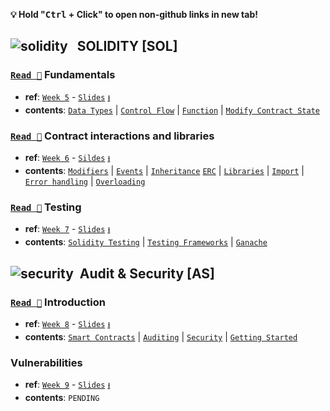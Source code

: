 **💡 Hold "<kbd>Ctrl</kbd> + Click" to open non-github links in new tab!**

## ![solidity](https://github.com/COS30049/cos30049_backend/assets/139601671/8b9a1bf7-a9f1-4994-94ac-b544f3011b9f) &nbsp; SOLIDITY \[SOL\]

### [`Read 📖`](https://github.com/COS30049/cos30049_backend/blob/main/readings/src/%5BSOL%5D%20Fundamentals.md) Fundamentals
- **ref**: [`Week 5`](https://swinburne.instructure.com/courses/52786/modules/items/3673698) - [`Slides`](https://swinburne.instructure.com/courses/52786/files/26313982) [`⭳`](https://swinburne.instructure.com/courses/52786/files/26313982/download?download_frd=1)
- **contents**: [`Data Types`](https://github.com/COS30049/cos30049_backend/blob/main/readings/src/%5BSOL%5D%20Fundamentals.md#data-types) | [`Control Flow`](https://github.com/COS30049/cos30049_backend/blob/main/readings/src/%5BSOL%5D%20Fundamentals.md#control-flow) | [`Function`](https://github.com/COS30049/cos30049_backend/blob/main/readings/src/%5BSOL%5D%20Fundamentals.md#function) | [`Modify Contract State`](https://github.com/COS30049/cos30049_backend/blob/main/readings/src/%5BSOL%5D%20Fundamentals.md#modify-contract-state)

### [`Read 📖`](https://github.com/COS30049/cos30049_backend/blob/main/readings/src/%5BSOL%5D%20Contract%20interactions%20and%20libraries.md) Contract interactions and libraries
- **ref**: [`Week 6`](https://swinburne.instructure.com/courses/52786/pages/week-6?module_item_id=3673699) -  [`Sildes`](https://swinburne.instructure.com/courses/52786/files/26526976) [`⭳`](https://swinburne.instructure.com/courses/52786/files/26526976/download?download_frd=1)
- **contents**: [`Modifiers`](https://github.com/COS30049/cos30049_backend/blob/main/readings/src/%5BSOL%5D%20Contract%20interactions%20and%20libraries.md#modifiers) | [`Events`](https://github.com/COS30049/cos30049_backend/blob/main/readings/src/%5BSOL%5D%20Contract%20interactions%20and%20libraries.md#events) | [`Inheritance`](https://github.com/COS30049/cos30049_backend/blob/main/readings/src/%5BSOL%5D%20Contract%20interactions%20and%20libraries.md#inheritance) [`ERC`](https://github.com/COS30049/cos30049_backend/blob/main/readings/src/%5BSOL%5D%20Contract%20interactions%20and%20libraries.md#see-ethereum-request-for-comment-erc-) | [`Libraries`](https://github.com/COS30049/cos30049_backend/blob/main/readings/src/%5BSOL%5D%20Contract%20interactions%20and%20libraries.md#libraries) | [`Import`](https://github.com/COS30049/cos30049_backend/blob/main/readings/src/%5BSOL%5D%20Contract%20interactions%20and%20libraries.md#import) | [`Error handling`](https://github.com/COS30049/cos30049_backend/blob/main/readings/src/%5BSOL%5D%20Contract%20interactions%20and%20libraries.md#error-handling) | [`Overloading`](https://github.com/COS30049/cos30049_backend/blob/main/readings/src/%5BSOL%5D%20Contract%20interactions%20and%20libraries.md#overloading) 

### [`Read 📖`](https://github.com/COS30049/cos30049_backend/blob/main/readings/src/%5BSOL%5D%20Smart%20Contract%20Testing.md) Testing
- **ref**: [`Week 7`](https://swinburne.instructure.com/courses/52786/pages/week-7?module_item_id=3673697) - [`Slides`](https://swinburne.instructure.com/courses/52786/files/26671054) [`⭳`](https://swinburne.instructure.com/courses/52786/files/26671054/download?download_frd=1)
- **contents**: [`Solidity Testing`](https://github.com/COS30049/cos30049_backend/blob/main/readings/src/%5BSOL%5D%20Smart%20Contract%20Testing.md#solidity-testing) | [`Testing Frameworks`](https://github.com/COS30049/cos30049_backend/blob/main/readings/src/%5BSOL%5D%20Smart%20Contract%20Testing.md#testing-frameworks) | [`Ganache`](https://github.com/COS30049/cos30049_backend/blob/main/readings/src/%5BSOL%5D%20Smart%20Contract%20Testing.md#ganache)

## ![security](https://github.com/COS30049/cos30049_backend/assets/139601671/215e3f52-c0e1-4ace-be96-44b29658cd2e) &nbsp;Audit & Security \[AS\]

### [`Read 📖`](https://github.com/COS30049/cos30049_backend/blob/main/readings/src/%5BAS%5D%20Introduction.md) Introduction
- **ref**: [`Week 8`](https://swinburne.instructure.com/courses/52786/pages/week-8?module_item_id=3673703) - [`Slides`](https://swinburne.instructure.com/courses/52786/files/27022396) [`⭳`](https://swinburne.instructure.com/courses/52786/files/27022396/download?download_frd=1)
- **contents**: [`Smart Contracts`](https://github.com/COS30049/cos30049_backend/blob/main/readings/src/%5BAS%5D%20Introduction.md#smart-contract) | [`Auditing`](https://github.com/COS30049/cos30049_backend/blob/main/readings/src/%5BAS%5D%20Introduction.md#auditing) | [`Security`](https://github.com/COS30049/cos30049_backend/blob/main/readings/src/%5BAS%5D%20Introduction.md#security) | [`Getting Started`](https://github.com/COS30049/cos30049_backend/blob/main/readings/src/%5BAS%5D%20Introduction.md#getting-started) 

### Vulnerabilities
- **ref**: [`Week 9`](https://swinburne.instructure.com/courses/52786/pages/week-9?module_item_id=3673701) - [`Slides`](https://swinburne.instructure.com/courses/52786/files/27387408) [`⭳`](https://swinburne.instructure.com/courses/52786/files/27387408/download?download_frd=1)
- **contents**: `PENDING`
